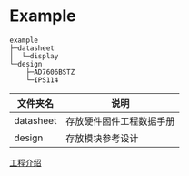 Example
====
```shell
example
├─datasheet
│  └─display
└─design
    ├─AD7606BSTZ
    └─IPS114
```
| 文件夹名 | 说明 |
| --- | --- |
| datasheet | 存放硬件固件工程数据手册 |
| design | 存放模块参考设计 |

[工程介绍](../docs/README.md)
